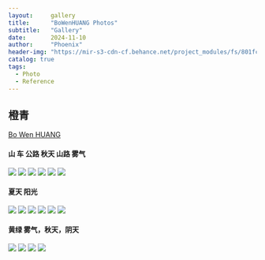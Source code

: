 ```yaml
---
layout:     gallery
title:      "BoWenHUANG Photos"
subtitle:   "Gallery"
date:       2024-11-10
author:     "Phoenix"
header-img: "https://mir-s3-cdn-cf.behance.net/project_modules/fs/801fcc109927063.5fdf702077214.jpg"
catalog: true
tags:
  - Photo
  - Reference
---
```

## 橙青
[Bo Wen HUANG](https://www.behance.net/gpx2000)

#### 山 车 公路 秋天 山路 雾气

![](https://mir-s3-cdn-cf.behance.net/project_modules/fs/a5fb34109927063.5fdf701f9bbfc.jpg)
![](https://mir-s3-cdn-cf.behance.net/project_modules/fs/801fcc109927063.5fdf702077214.jpg)
![](https://mir-s3-cdn-cf.behance.net/project_modules/1400/e480c9109927063.5fdf70207995c.jpg)
![](https://mir-s3-cdn-cf.behance.net/project_modules/1400/5ac168109927063.5fdf7020766d5.jpg)
![](https://mir-s3-cdn-cf.behance.net/project_modules/1400/de847b109927063.5fdf702078ef1.jpg)
![](https://mir-s3-cdn-cf.behance.net/project_modules/fs/9f6dd3109927063.5fdf701f9b037.jpg)

#### 夏天 阳光

![](https://mir-s3-cdn-cf.behance.net/project_modules/fs/2c9a8d83158953.5d340645e2c45.jpg)
![](https://mir-s3-cdn-cf.behance.net/project_modules/1400/b0255a76401277.5c68c03e3dd64.jpg)
![](https://mir-s3-cdn-cf.behance.net/project_modules/1400/8de4eb76401277.5c68c03e3ee15.jpg)
![](https://mir-s3-cdn-cf.behance.net/project_modules/fs/270b5597097605.5ebd3d6889fb4.jpg)
![](https://mir-s3-cdn-cf.behance.net/project_modules/2800_opt_1/11c74d83158953.5d34064044ac9.jpg)
![](https://mir-s3-cdn-cf.behance.net/project_modules/1400/fc17b976401277.5c68c03e3e9ec.jpg)

#### 黄绿 雾气，秋天，阴天

![](https://mir-s3-cdn-cf.behance.net/project_modules/disp/af6d1879505905.5cc55bc899505.jpg)
![](https://mir-s3-cdn-cf.behance.net/project_modules/max_1200/d0f86779505905.5cc55bc96368c.jpg)
![](https://mir-s3-cdn-cf.behance.net/project_modules/max_1200/0724b279505905.5cc55bc96465c.jpg)
![](https://mir-s3-cdn-cf.behance.net/project_modules/max_1200/c6edf979505905.5cc55bc18ddcb.jpg)


